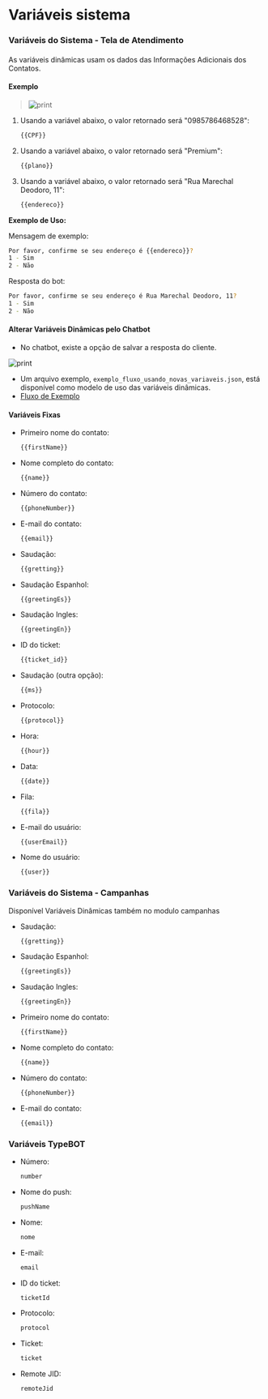 # Variáveis sistema

### Variáveis do Sistema - Tela de Atendimento

####

####

As variáveis dinâmicas usam os dados das Informações Adicionais dos Contatos.

#### Exemplo

> <img src="informacoesadicionais.jpg" alt="print" data-size="original">

1.  Usando a variável abaixo, o valor retornado será "0985786468528":

    ```bash
    {{CPF}}
    ```
2.  Usando a variável abaixo, o valor retornado será "Premium":

    ```bash
    {{plano}}
    ```
3.  Usando a variável abaixo, o valor retornado será "Rua Marechal Deodoro, 11":

    ```bash
    {{endereco}}
    ```

**Exemplo de Uso:**

Mensagem de exemplo:

```bash
Por favor, confirme se seu endereço é {{endereco}}?
1 - Sim
2 - Não
```

Resposta do bot:

```bash
Por favor, confirme se seu endereço é Rua Marechal Deodoro, 11?
1 - Sim
2 - Não
```

#### Alterar Variáveis Dinâmicas pelo Chatbot

* No chatbot, existe a opção de salvar a resposta do cliente.

![print](alterardados.jpg)

* Um arquivo exemplo, `exemplo_fluxo_usando_novas_variaveis.json`, está disponível como modelo de uso das variáveis dinâmicas.
* [Fluxo de Exemplo](../Vari%C3%A1veis%20sistema/exemplo_fluxo_usando_novas_variaveis.json)

#### Variáveis Fixas

*   Primeiro nome do contato:

    ```bash
    {{firstName}}
    ```
*   Nome completo do contato:

    ```bash
    {{name}}
    ```
*   Número do contato:

    ```bash
    {{phoneNumber}}
    ```
*   E-mail do contato:

    ```bash
    {{email}}
    ```
*   Saudação:

    ```bash
    {{gretting}}
    ```
*   Saudação Espanhol:

    ```bash
    {{greetingEs}}
    ```
*   Saudação Ingles:

    ```bash
    {{greetingEn}}
    ```
*   ID do ticket:

    ```bash
    {{ticket_id}}
    ```
*   Saudação (outra opção):

    ```bash
    {{ms}}
    ```
*   Protocolo:

    ```bash
    {{protocol}}
    ```
*   Hora:

    ```bash
    {{hour}}
    ```
*   Data:

    ```bash
    {{date}}
    ```
*   Fila:

    ```bash
    {{fila}}
    ```
*   E-mail do usuário:

    ```bash
    {{userEmail}}
    ```
*   Nome do usuário:

    ```bash
    {{user}}
    ```

### Variáveis do Sistema - Campanhas

Disponível Variáveis Dinâmicas também no modulo campanhas

*   Saudação:

    ```bash
    {{gretting}}
    ```
*   Saudação Espanhol:

    ```bash
    {{greetingEs}}
    ```
*   Saudação Ingles:

    ```bash
    {{greetingEn}}
    ```
*   Primeiro nome do contato:

    ```bash
    {{firstName}}
    ```
*   Nome completo do contato:

    ```bash
    {{name}}
    ```
*   Número do contato:

    ```bash
    {{phoneNumber}}
    ```
*   E-mail do contato:

    ```bash
    {{email}}
    ```



### Variáveis TypeBOT

*   Número:

    ```bash
    number
    ```
*   Nome do push:

    ```bash
    pushName
    ```
*   Nome:

    ```bash
    nome
    ```
*   E-mail:

    ```bash
    email
    ```
*   ID do ticket:

    ```bash
    ticketId
    ```
*   Protocolo:

    ```bash
    protocol
    ```
*   Ticket:

    ```bash
    ticket
    ```
*   Remote JID:

    ```bash
    remoteJid
    ```
